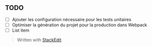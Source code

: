 

## TODO

 - [ ] Ajouter les configuration nécessaire pour les tests unitaires 
 - [ ] Optimiser la génération du projet pour la production dans Webpack
 - [ ] List item

> Written with [StackEdit](https://stackedit.io/).
<!--stackedit_data:
eyJoaXN0b3J5IjpbMTk0MDY4MTQ1Nl19
-->